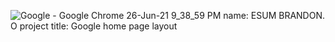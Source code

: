 ![Google - Google Chrome 26-Jun-21 9_38_59 PM](https://user-images.githubusercontent.com/57491418/123525226-feb3d880-d6c6-11eb-9c17-1bac89f9a176.png)
name: ESUM BRANDON. O
project title: Google home page layout
